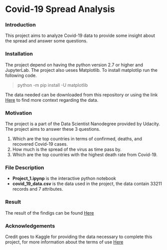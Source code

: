# Covid-19 Spread Analysis

### Introduction
This project aims to analyze Covid-19 data to provide some insight about the spread and answer some questions.

### Installation
The project depend on having the python version 2.7 or higher and JupyterLab. The project also ueses Matplotlib.
To install matplotlip run the following code.

>python -m pip install -U matplotlib

The data needed can be downloaded from this repository or using the link [Here](https://www.kaggle.com/sudalairajkumar/novel-corona-virus-2019-dataset?select=covid_19_data.csv) to find more context regarding the data.

### Motivation
The project is a part of the Data Scientist Nanodegree provided by Udacity. The project aims to answer these 3 questions.
1. Which are the top countries in terms of confirmed, deaths, and recovered Covid-19 cases.
2. How much is the spread of the virus as time pass by.
3. Which are the top countries with the highest death rate from Covid-19.

### File Description
- **Project_1.ipynp** is the interactive python notebook
- **covid_19_data.csv** is the data used in the project, the data contain 33211 records and 7 attributes.

### Result
The result of the findigs can be found [Here](https://www.kaggle.com/sudalairajkumar/novel-corona-virus-2019-dataset?select=covid_19_data.csv)

### Acknowledgements
Credit goes to Kaggle for providing the data necessary to complete this project, for more information about the terms of use [Here](https://www.kaggle.com/terms)
